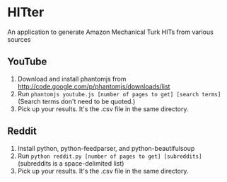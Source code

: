 HITter
======
An application to generate Amazon Mechanical Turk HITs from various sources

YouTube
-------
 1. Download and install phantomjs from http://code.google.com/p/phantomjs/downloads/list
 2. Run `phantomjs youtube.js [number of pages to get] [search terms]` (Search terms don't need to be quoted.)
 3. Pick up your results. It's the .csv file in the same directory.

 Reddit
 ------
  1. Install python, python-feedparser, and python-beautifulsoup
  2. Run `python reddit.py [number of pages to get] [subreddits]` (subreddits is a space-delimited list)
  3. Pick up your results. It's the .csv file in the same directory.